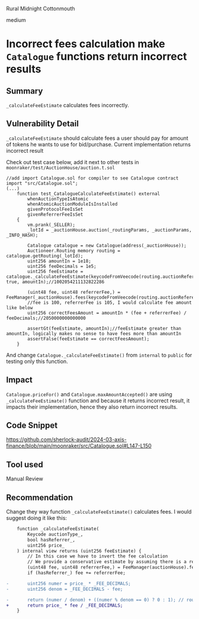 Rural Midnight Cottonmouth

medium

# Incorrect fees calculation make `Catalogue` functions return incorrect results

## Summary
`_calculateFeeEstimate` calculates fees incorrectly.

## Vulnerability Detail
`_calculateFeeEstimate` should calculate fees a user should pay for amount of tokens he wants to use for bid/purchase.
Current implementation returns incorrect result

Check out test case below, add it next to other tests in
`moonraker/test/AuctionHouse/auction.t.sol`
```solidity
//add import Catalogue.sol for compiler to see Catalogue contract
import "src/Catalogue.sol";
(...)
    function test_CatalogueCalculateFeeEstimate() external 
        whenAuctionTypeIsAtomic
        whenAtomicAuctionModuleIsInstalled
        givenProtocolFeeIsSet
        givenReferrerFeeIsSet 
    {
        vm.prank(_SELLER);
        _lotId = _auctionHouse.auction(_routingParams, _auctionParams, _INFO_HASH);

        Catalogue catalogue = new Catalogue(address(_auctionHouse));
        Auctioneer.Routing memory routing = catalogue.getRouting(_lotId);
        uint256 amountIn = 1e18;
        uint256 feeDecimals = 1e5;
        uint256 feeEstimate = catalogue._calculateFeeEstimate(keycodeFromVeecode(routing.auctionReference), true, amountIn);//1002054211132822286

        (uint48 fee, uint48 referrerFee,) = FeeManager(_auctionHouse).fees(keycodeFromVeecode(routing.auctionReference));
        //fee is 100, referrerFee is 105, I would calculate fee amount like below
        uint256 correctFeesAmount = amountIn * (fee + referrerFee) / feeDecimals;//2050000000000000

        assertGt(feeEstimate, amountIn);//feeEstimate greater than amountIn, logically makes no sense to have fees more than amountIn
        assertFalse(feeEstimate == correctFeesAmount);
    }
```
And change `Catalogue._calculateFeeEstimate()` from `internal` to `public` for testing only this function.

## Impact
`Catalogue.priceFor()` and `Catalogue.maxAmountAccepted()` are using `_calculateFeeEstimate()` function and because it returns incorrect result, it impacts their implementation, hence they also return incorrect results.

## Code Snippet
https://github.com/sherlock-audit/2024-03-axis-finance/blob/main/moonraker/src/Catalogue.sol#L147-L150

## Tool used

Manual Review

## Recommendation
Change they way function `_calculateFeeEstimate()` calculates fees.
I would suggest doing it like this:
```diff
    function _calculateFeeEstimate(
        Keycode auctionType_,
        bool hasReferrer_,
        uint256 price_
    ) internal view returns (uint256 feeEstimate) {
        // In this case we have to invert the fee calculation
        // We provide a conservative estimate by assuming there is a referrer and rounding up
        (uint48 fee, uint48 referrerFee,) = FeeManager(auctionHouse).fees(auctionType_);
        if (hasReferrer_) fee += referrerFee;

-       uint256 numer = price_ * _FEE_DECIMALS;
-       uint256 denom = _FEE_DECIMALS - fee;

-       return (numer / denom) + ((numer % denom == 0) ? 0 : 1); // round up if necessary
+       return price_ * fee / _FEE_DECIMALS;
    }
```